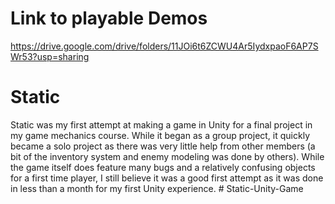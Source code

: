 # Link to playable Demos
https://drive.google.com/drive/folders/11JOi6t6ZCWU4Ar5IydxpaoF6AP7SWr53?usp=sharing

# Static 

Static was my first attempt at making a game in Unity for a final project in my game mechanics course. While it began as a group project, it quickly became a solo project as there was very little help from other members (a bit of the inventory system and enemy modeling was done by others). While the game itself does feature many bugs and a relatively confusing objects for a first time player, I still believe it was a good first attempt as it was done in less than a month for my first Unity experience. 
#   S t a t i c - U n i t y - G a m e  
 